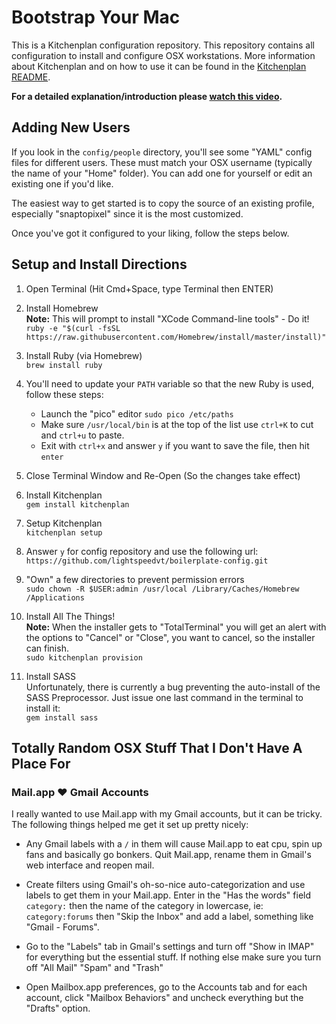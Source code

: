 # Bootstrap Your Mac

This is a Kitchenplan configuration repository. This repository contains all configuration to install and configure OSX workstations. More information about Kitchenplan and on how to use it can be found in the [Kitchenplan README](https://github.com/kitchenplan/kitchenplan).

**For a detailed explanation/introduction please [watch this video](http://www.youtube.com/watch?feature=player_embedded&v=Rf8GubPF9oo).**  
## Adding New Users

If you look in the `config/people` directory, you'll see some "YAML" config files for different users. These must match your OSX username (typically the name of your "Home" folder). You can add one for yourself or edit an existing one if you'd like.

The easiest way to get started is to copy the source of an existing profile, especially "snaptopixel" since it is the most customized.

Once you've got it configured to your liking, follow the steps below.

## Setup and Install Directions

1. Open Terminal (Hit Cmd+Space, type Terminal then ENTER)

1. Install Homebrew  
**Note:** This will prompt to install "XCode Command-line tools" - Do it!  
`ruby -e "$(curl -fsSL https://raw.githubusercontent.com/Homebrew/install/master/install)"`

1. Install Ruby (via Homebrew)  
`brew install ruby`

1. You'll need to update your `PATH` variable so that the new Ruby is used, follow these steps:  
    - Launch the "pico" editor `sudo pico /etc/paths`  
    - Make sure `/usr/local/bin` is at the top of the list use `ctrl+K` to cut and `ctrl+u` to paste.  
    - Exit with `ctrl+x` and answer `y` if you want to save the file, then hit `enter`

1. Close Terminal Window and Re-Open (So the changes take effect)

1. Install Kitchenplan  
`gem install kitchenplan`

1. Setup Kitchenplan  
`kitchenplan setup`

1. Answer `y` for config repository and use the following url:  
`https://github.com/lightspeedvt/boilerplate-config.git`

1. "Own" a few directories to prevent permission errors  
`sudo chown -R $USER:admin /usr/local /Library/Caches/Homebrew /Applications`

1. Install All The Things!  
**Note:** When the installer gets to "TotalTerminal" you will get an alert with the options to "Cancel" or "Close", you want to cancel, so the installer can finish.  
`sudo kitchenplan provision`

1. Install SASS  
Unfortunately, there is currently a bug preventing the auto-install of the SASS Preprocessor. Just issue one last command in the terminal to install it:  
`gem install sass`

## Totally Random OSX Stuff That I Don't Have A Place For

### Mail.app :heart: Gmail Accounts
I really wanted to use Mail.app with my Gmail accounts, but it can be tricky. The following things helped me get it set up pretty nicely:

- Any Gmail labels with a `/` in them will cause Mail.app to eat cpu, spin up fans and basically go bonkers. Quit Mail.app, rename them in Gmail's web interface and reopen mail.

- Create filters using Gmail's oh-so-nice auto-categorization and use labels to get them in your Mail.app. Enter in the "Has the words" field `category:` then the name of the category in lowercase, ie: `category:forums` then "Skip the Inbox" and add a label, something like "Gmail - Forums".

- Go to the "Labels" tab in Gmail's settings and turn off "Show in IMAP" for everything but the essential stuff. If nothing else make sure you turn off "All Mail" "Spam" and "Trash"

- Open Mailbox.app preferences, go to the Accounts tab and for each account, click "Mailbox Behaviors" and uncheck everything but the "Drafts" option.
